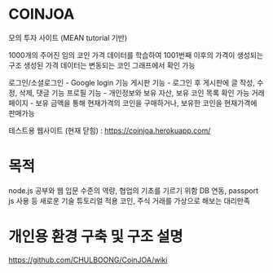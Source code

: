 # COINJOA
모의 투자 사이트 (MEAN tutorial 기반)

1000개의 주어진 임의 코인 가격 데이터를 학습하여 1001번째 이후의 가격이 생성되는 구조
생성된 가격 데이터는 변동되는 코인 그래프에서 확인 가능

로그인/소셜로그인 - Google login 기능
게시판 기능 - 로그인 후 게시판에 글 작성, 수정, 삭제, 댓글 기능
프로필 기능 - 개인정보와 보유 자산, 보유 코인 목록 확인 가능
거래 페이지 - 보유 금액을 통해 현재가격의 코인을 구매하거나, 보유한 코인을 현재가격에 판매가능

테스트용 웹사이트 (현재 닫힘) : https://coinjoa.herokuapp.com/

# 목적
node.js 공부와 웹 입문 수준의 역량, 협업의 기초를 기르기 위함
DB 연동, passport js 사용 등 새로운 기술 튜토리얼 적용
코인, 주식 거래를 가상으로 해보는 대리만족

# 개인용 환경 구축 및 구조 설명
https://github.com/CHULBOONG/CoinJOA/wiki
